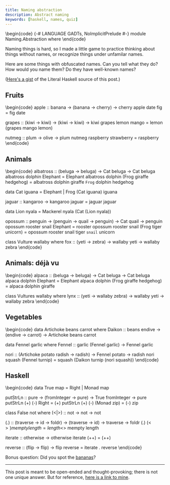 ```yaml
---
title: Naming abstraction
description: Abstract naming
keywords: [haskell, names, quiz]
---
```


\begin{code}
{-# LANGUAGE GADTs, NoImplicitPrelude #-}
module Naming.Abstraction where
\end{code}

Naming things is hard, so I made a little game to practice thinking
about things without names, or recognize things under unfamilar names.

Here are some things with obfuscated names. Can you tell what they do?
How would you name them? Do they have well-known names?

([Here's a gist](https://gist.github.com/Lysxia/b9863a7334d4b05bf4427caca5b85f20)
of the Literal Haskell source of this post.)

Fruits
------

\begin{code}
apple :: banana -> (banana -> cherry) -> cherry
apple date fig = fig date

grapes :: (kiwi -> kiwi) -> (kiwi -> kiwi) -> kiwi
grapes lemon mango = lemon (grapes mango lemon)

nutmeg :: plum -> olive -> plum
nutmeg raspberry strawberry = raspberry
\end{code}

Animals
-------

\begin{code}
albatross :: (beluga -> beluga) -> Cat beluga -> Cat beluga
albatross dolphin Elephant = Elephant
albatross dolphin (Frog giraffe hedgehog) =
  albatross dolphin giraffe `Frog` dolphin hedgehog

data Cat iguana = Elephant | Frog (Cat iguana) iguana

jaguar :: kangaroo -> kangaroo
jaguar = jaguar jaguar

data Lion nyala = Mackerel nyala (Cat (Lion nyala))

opossum :: penguin -> (penguin -> quail -> penguin) -> Cat quail -> penguin
opossum rooster snail Elephant = rooster
opossum rooster snail (Frog tiger unicorn) =
  opossum rooster snail tiger `snail` unicorn

class Vulture wallaby where
  fox :: (yeti -> zebra) -> wallaby yeti -> wallaby zebra
\end{code}

Animals: déjà vu
----------------

\begin{code}
alpaca :: (beluga -> beluga) -> Cat beluga -> Cat beluga
alpaca dolphin Elephant = Elephant
alpaca dolphin (Frog giraffe hedgehog) =
  alpaca dolphin giraffe

class Vultures wallaby where
  lynx :: (yeti -> wallaby zebra) -> wallaby yeti -> wallaby zebra
\end{code}

Vegetables
----------

\begin{code}
data Artichoke beans carrot where
  Daikon :: beans endive -> (endive -> carrot) -> Artichoke beans carrot

data Fennel garlic where
  Fennel :: garlic (Fennel garlic) -> Fennel garlic

nori :: (Artichoke potato radish -> radish) -> Fennel potato -> radish
nori squash (Fennel turnip) = squash (Daikon turnip (nori squash))
\end{code}

Haskell
-------

\begin{code}
data True map = Right | Monad map

putStrLn :: pure -> (fromInteger -> pure) -> True fromInteger -> pure
putStrLn (+) (-) Right = (+)
putStrLn (+) (-) (Monad zip) = (-) zip

class False not where
  (<|>) :: not -> not -> not

(.) :: (traverse -> id -> foldr) -> (traverse -> id) -> traverse -> foldr
(.) (<$>) mempty length = length <$> mempty length

iterate :: otherwise -> otherwise
iterate (++) = (++)

reverse :: (flip -> flip) -> flip
reverse = iterate . reverse
\end{code}

Bonus question: Did you spot the
[bananas](http://citeseerx.ist.psu.edu/viewdoc/download;jsessionid=D5C801D020DF52F2B79C8A63CB43D0D8?doi=10.1.1.41.125&rep=rep1&type=pdf)?

---

This post is meant to be open-ended and thought-provoking; there is not one
unique answer. But for reference, [here is a link to
mine](https://gist.github.com/Lysxia/fe1ffd54ecb1daef0998c6c46c8851d7).
